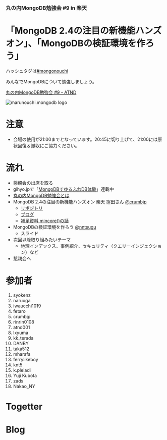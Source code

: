 ### 丸の内MongoDB勉強会 #9 in 楽天

# 「MongoDB 2.4の注目の新機能ハンズオン」、「MongoDBの検証環境を作ろう」 

ハッシュタグは[#mongonouchi](https://twitter.com/search?q=%23mongonouchi&src=hash)

みんなでMongoDBについて勉強しましょう。  

[丸の内MongoDB勉強会 #9 - ATND](http://atnd.org/events/38369)

![marunouchi.mongodb logo](http://syokenz.github.com/marunouchi-mongodb/images/mongodb_logo.png)

# 注意
* 会場の使用が21:00までとなっています。20:45に切り上げて、21:00には原状回復＆撤収にご協力ください。

# 流れ
* 懇親会の出席を取る
* gihyo.jpで「[MongoDBでゆるふわDB体験](http://gihyo.jp/dev/serial/01/mongodb)」連載中
* [丸の内MongoDB勉強会とは](http://syokenz.github.com/slides/mongonouchi/)
* MongoDB 2.4の注目の新機能ハンズオン 楽天 窪田さん [@crumbjp](http://twitter.com/crumbjp)
  * [リポジトリ](https://github.com/crumbjp/test/tree/master/study/mongo)
  * [ブログ](http://d.hatena.ne.jp/hiroppon/20130327/)
  * [補足資料 mincore()の話](http://www.slideshare.net/crumbjp/why-mincore-returns-different-value-of-stat)
* MongoDBの検証環境を作ろう [@nntsugu](http://twitter.com/nntsugu)
  * スライド
* 次回以降取り組みたいテーマ
  * 地理インデックス、事例紹介、セキュリティ（クエリーインジェクション）など
* 懇親会へ


# 参加者
1. syokenz
2. naruoga
3. iwaucchi1019
4. fetaro
5. crumbjp
6. rinrin0108
7. atnd001
8. lxyuma
9. kk_terada
10. DANBY
11. taka512
12. mharafa
13. ferrylikeboy
14. knt5
15. k.pleiadi
16. Yuji Kubota
17. zads
18. Nakao_NY


# Togetter

# Blog
